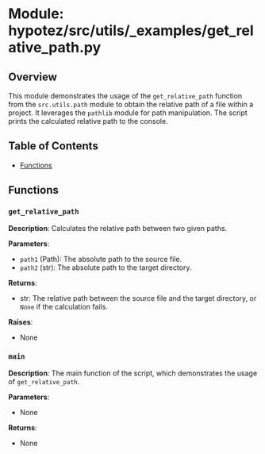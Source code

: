 # Module: hypotez/src/utils/_examples/get_relative_path.py

## Overview

This module demonstrates the usage of the `get_relative_path` function from the `src.utils.path` module to obtain the relative path of a file within a project. It leverages the `pathlib` module for path manipulation.  The script prints the calculated relative path to the console.

## Table of Contents

* [Functions](#functions)


## Functions

### `get_relative_path`

**Description**: Calculates the relative path between two given paths.

**Parameters**:
- `path1` (Path): The absolute path to the source file.
- `path2` (str): The absolute path to the target directory.

**Returns**:
- str: The relative path between the source file and the target directory, or `None` if the calculation fails.

**Raises**:
- None


### `main`


**Description**: The main function of the script, which demonstrates the usage of `get_relative_path`.

**Parameters**:
- None


**Returns**:
- None